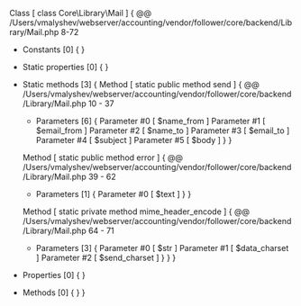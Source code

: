 Class [ <user> class Core\Library\Mail ] {
  @@ /Users/vmalyshev/webserver/accounting/vendor/follower/core/backend/Library/Mail.php 8-72

  - Constants [0] {
  }

  - Static properties [0] {
  }

  - Static methods [3] {
    Method [ <user> static public method send ] {
      @@ /Users/vmalyshev/webserver/accounting/vendor/follower/core/backend/Library/Mail.php 10 - 37

      - Parameters [6] {
        Parameter #0 [ <required> $name_from ]
        Parameter #1 [ <required> $email_from ]
        Parameter #2 [ <required> $name_to ]
        Parameter #3 [ <required> $email_to ]
        Parameter #4 [ <required> $subject ]
        Parameter #5 [ <required> $body ]
      }
    }

    Method [ <user> static public method error ] {
      @@ /Users/vmalyshev/webserver/accounting/vendor/follower/core/backend/Library/Mail.php 39 - 62

      - Parameters [1] {
        Parameter #0 [ <required> $text ]
      }
    }

    Method [ <user> static private method mime_header_encode ] {
      @@ /Users/vmalyshev/webserver/accounting/vendor/follower/core/backend/Library/Mail.php 64 - 71

      - Parameters [3] {
        Parameter #0 [ <required> $str ]
        Parameter #1 [ <required> $data_charset ]
        Parameter #2 [ <required> $send_charset ]
      }
    }
  }

  - Properties [0] {
  }

  - Methods [0] {
  }
}

